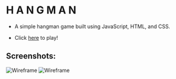 #  __H A N G M A N__

* A simple hangman game built using JavaScript, HTML, and CSS.

* Click [here](https://lincolnyouree.github.io/Hangman/) to play!

## Screenshots: 

![Wireframe](https://i.imgur.com/Cz5sQxD.png)
![Wireframe](https://i.imgur.com/JG4zeV1.png)